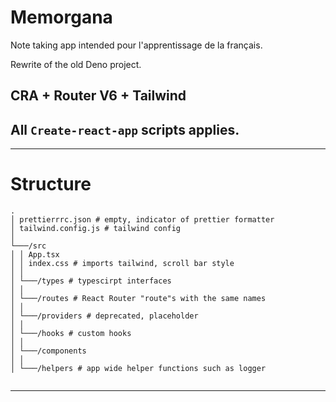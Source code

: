 # Memorgana

Note taking app intended pour l'apprentissage de la français.

Rewrite of the old Deno project.

## CRA + Router V6 + Tailwind

## All `Create-react-app` scripts applies.

---

# Structure

```
.
│ prettierrrc.json # empty, indicator of prettier formatter
│ tailwind.config.js # tailwind config
│
└───/src
│ │ App.tsx
│ │ index.css # imports tailwind, scroll bar style
│ │
│ └───/types # typescirpt interfaces
│ │
│ └───/routes # React Router "route"s with the same names
│ │
│ └───/providers # deprecated, placeholder
│ │
│ └───/hooks # custom hooks
│ │
│ └───/components
│ │
│ └───/helpers # app wide helper functions such as logger


```

---
